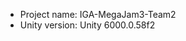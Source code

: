 <!-- UNITY CODE ASSIST INSTRUCTIONS START -->
- Project name: IGA-MegaJam3-Team2
- Unity version: Unity 6000.0.58f2
<!-- UNITY CODE ASSIST INSTRUCTIONS END -->